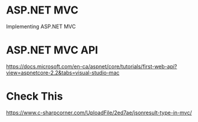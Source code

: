 # ASP.NET MVC
Implementing ASP.NET MVC 
# ASP.NET MVC API
https://docs.microsoft.com/en-ca/aspnet/core/tutorials/first-web-api?view=aspnetcore-2.2&tabs=visual-studio-mac

# Check This
https://www.c-sharpcorner.com/UploadFile/2ed7ae/jsonresult-type-in-mvc/

